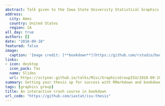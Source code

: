 ```yaml
---
abstract: Talk given to the Iowa State University Statistical Graphics working group. I introduce the `bookdown` package for authoring books with R Markdown and how to use it in combination with the Iowa State University thesis template (in LaTeX) to author an ISU thesis with RMarkdown files. 
address:
  city: Ames
  country: United States
  region: IA
all_day: true
authors: []
date: "2018-09-18"
featured: false
image:
  caption: 'Image credit: [**bookdown**](https://github.com/rstudio/bookdown)'
links:
- icon: desktop
  icon_pack: fas
  name: Slides
  url: https://sctyner.github.io/talks/Misc/GraphicsGroupISU/2018-09-28/#1
summary: Setting your thesis up for success with RMarkdown and bookdown.
tags: [graphics group]
title: An interactive crash course in bookdown
url_code: "https://github.com/iastat/isu-thesis"
---
```

